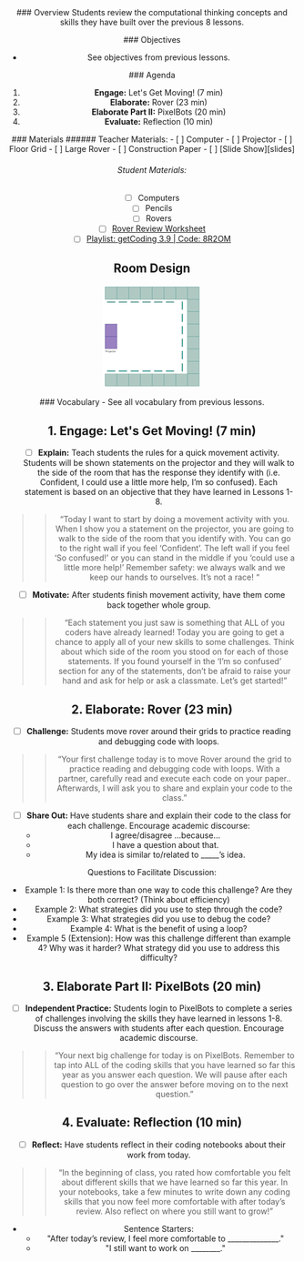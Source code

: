 <header class='header' title='Review ' subtitle='Lesson 09'/>

<notable>
<iconp src='/icons/activity.png'>### Overview</iconp>
Students review the computational thinking concepts and skills they have built over the previous 8 lessons.

<iconp src='/icons/objectives.png'>### Objectives</iconp>
- See objectives from previous lessons.

<iconp src='/icons/agenda.png'>### Agenda</iconp>
1. **Engage:** Let's Get Moving! (7 min)
1. **Elaborate:** Rover (23 min)
1. **Elaborate Part II:** PixelBots (20 min)
1. **Evaluate:** Reflection (10 min)


<note>
<iconp src='/icons/materials.png'>### Materials</iconp>
###### Teacher Materials:
- [ ] Computer
- [ ] Projector
- [ ] Floor Grid
- [ ] Large Rover
- [ ] Construction Paper
- [ ] [Slide Show][slides]

###### Student Materials:
- [ ] Computers
- [ ] Pencils
- [ ] Rovers
- [ ] [Rover Review Worksheet][worksheet]
- [ ] [Playlist: getCoding 3.9 | Code: 8R2OM][playlist]
</note>

## Room Design
![room](/images/layout-online.png)

<note>
<iconp src='/icons/vocab.png'>### Vocabulary</iconp>
- See all vocabulary from previous lessons.
</note>

<pagebreak/>

## 1. Engage: Let's Get Moving! (7 min)
- [ ] **Explain:** Teach students the rules for a quick movement activity. Students will be shown statements on the projector and they will walk to the side of the room that has the response they identify with (i.e. Confident, I could use a little more help, I’m so confused). Each statement is based on an objective that they have learned in Lessons 1-8.
>>“Today I want to start by doing a movement activity with you. When I show you a statement on the projector, you are going to walk to the side of the room that you identify with. You can go to the right wall if you feel ‘Confident’. The left wall if you feel ‘So confused!’ or you can stand in the middle if you ‘could use a little more help!’ Remember safety: we always walk and we keep our hands to ourselves. It’s not a race! “

- [ ] **Motivate:** After students finish movement activity, have them come back together whole group.
>>“Each statement you just saw is something that ALL of you coders have already learned! Today you are going to get a chance to apply all of your new skills to some challenges. Think about which side of the room you stood on for each of those statements. If you found yourself in the ‘I’m so confused’ section for any of the statements, don’t be afraid to raise your hand and ask for help or ask a classmate. Let’s get started!”


## 2. Elaborate: Rover (23 min)
- [ ] **Challenge:** Students move rover around their grids to practice reading and debugging code with loops.
>>“Your first challenge today is to move Rover around the grid to practice reading and debugging code with loops. With a partner, carefully read and execute each code on your paper.. Afterwards, I will ask you to share and explain your code to the class.”

- [ ] **Share Out:** Have students share and explain their code to the class for each challenge. Encourage academic discourse:
  - I agree/disagree ...because…
  - I have a question about that.
  - My idea is similar to/related to  _____’s idea.

<iconp type='question'>Questions to Facilitate Discussion:</iconp>
  - Example 1: Is there more than one way to code this challenge? Are they both correct? (Think about efficiency)
  - Example 2: What strategies did you use to step through the code?
  - Example 3: What strategies did you use to debug the code?
  - Example 4: What is the benefit of using a loop?
  - Example 5 (Extension): How was this challenge different than example 4? Why was it harder? What strategy did you use to address this difficulty?
## 3. Elaborate Part II: PixelBots (20 min)
- [ ] **Independent Practice:** Students login to PixelBots to complete a series of challenges involving the skills they have learned in lessons 1-8. Discuss the answers with students after each question. Encourage academic discourse.
>> “Your next big challenge for today is on PixelBots. Remember to tap into ALL of the coding skills that you have learned so far this year as you answer each question. We will pause after each question to go over the answer before moving on to the next question.”

## 4. Evaluate: Reflection (10 min)
- [ ] **Reflect:** Have students reflect in their coding notebooks about their work from today.
>>“In the beginning of class, you rated how comfortable you felt about different skills that we have learned so far this year. In your notebooks, take a few minutes to write down any coding skills that you now feel more comfortable with after today’s review. Also reflect on where you still want to grow!”

  - Sentence Starters:
    - "After today’s review, I feel more comfortable to ______________."
    - "I still want to work on  ________."


</notable>

[slides]: https://drive.google.com/open?id=1giOni1U3aCiUpmqPtT5mnBEIrf2ddMP-nhxPlKkczwM
[worksheet]: https://drive.google.com/open?id=19hSoJ19WjF9kyBnx8Y_eK-eeFL3ULXjIc3_haWuVGkU
[playlist]: www.pixelbots.io/8R2OM
